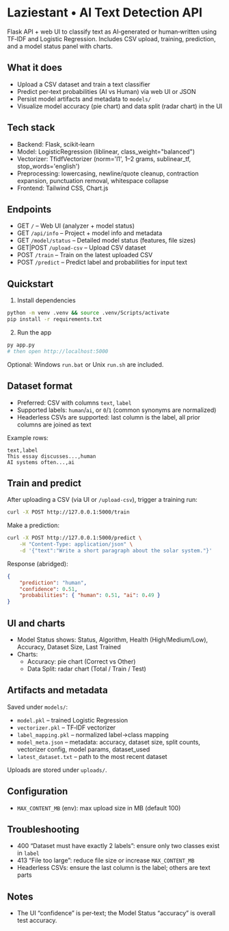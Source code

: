 # Laziestant • AI Text Detection API

Flask API + web UI to classify text as AI‑generated or human‑written using TF‑IDF and Logistic Regression. Includes CSV upload, training, prediction, and a model status panel with charts.

## What it does

- Upload a CSV dataset and train a text classifier
- Predict per‑text probabilities (AI vs Human) via web UI or JSON
- Persist model artifacts and metadata to `models/`
- Visualize model accuracy (pie chart) and data split (radar chart) in the UI

## Tech stack

- Backend: Flask, scikit‑learn
- Model: LogisticRegression (liblinear, class_weight="balanced")
- Vectorizer: TfidfVectorizer (norm='l1', 1–2 grams, sublinear_tf, stop_words='english')
- Preprocessing: lowercasing, newline/quote cleanup, contraction expansion, punctuation removal, whitespace collapse
- Frontend: Tailwind CSS, Chart.js

## Endpoints

- GET `/` – Web UI (analyzer + model status)
- GET `/api/info` – Project + model info and metadata
- GET `/model/status` – Detailed model status (features, file sizes)
- GET|POST `/upload-csv` – Upload CSV dataset
- POST `/train` – Train on the latest uploaded CSV
- POST `/predict` – Predict label and probabilities for input text

## Quickstart

1. Install dependencies

```bash
python -m venv .venv && source .venv/Scripts/activate
pip install -r requirements.txt
```

2. Run the app

```bash
py app.py
# then open http://localhost:5000
```

Optional: Windows `run.bat` or Unix `run.sh` are included.

## Dataset format

- Preferred: CSV with columns `text`, `label`
- Supported labels: `human`/`ai`, or `0`/`1` (common synonyms are normalized)
- Headerless CSVs are supported: last column is the label, all prior columns are joined as text

Example rows:

```csv
text,label
This essay discusses...,human
AI systems often...,ai
```

## Train and predict

After uploading a CSV (via UI or `/upload-csv`), trigger a training run:

```bash
curl -X POST http://127.0.0.1:5000/train
```

Make a prediction:

```bash
curl -X POST http://127.0.0.1:5000/predict \
	-H "Content-Type: application/json" \
	-d '{"text":"Write a short paragraph about the solar system."}'
```

Response (abridged):

```json
{
	"prediction": "human",
	"confidence": 0.51,
	"probabilities": { "human": 0.51, "ai": 0.49 }
}
```

## UI and charts

- Model Status shows: Status, Algorithm, Health (High/Medium/Low), Accuracy, Dataset Size, Last Trained
- Charts:
	- Accuracy: pie chart (Correct vs Other)
	- Data Split: radar chart (Total / Train / Test)

## Artifacts and metadata

Saved under `models/`:

- `model.pkl` – trained Logistic Regression
- `vectorizer.pkl` – TF‑IDF vectorizer
- `label_mapping.pkl` – normalized label→class mapping
- `model_meta.json` – metadata: accuracy, dataset size, split counts, vectorizer config, model params, dataset_used
- `latest_dataset.txt` – path to the most recent dataset

Uploads are stored under `uploads/`.

## Configuration

- `MAX_CONTENT_MB` (env): max upload size in MB (default 100)

## Troubleshooting

- 400 “Dataset must have exactly 2 labels”: ensure only two classes exist in `label`
- 413 “File too large”: reduce file size or increase `MAX_CONTENT_MB`
- Headerless CSVs: ensure the last column is the label; others are text parts

## Notes

- The UI “confidence” is per‑text; the Model Status “accuracy” is overall test accuracy.
